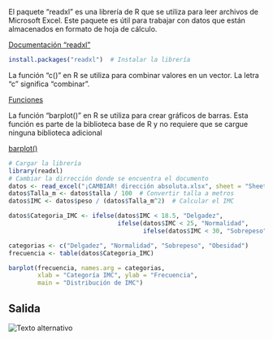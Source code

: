 El paquete “readxl” es una librería de R que se utiliza para leer archivos de Microsoft Excel. Este paquete es útil para trabajar con datos que están almacenados en formato de hoja de cálculo. 

[Documentación “readxl”](https://r-coder.com/leer-excel-r/)

~~~R
install.packages("readxl")  # Instalar la librería
~~~

La función “c()” en R se utiliza para combinar valores en un vector. La letra “c” significa “combinar”. 

[Funciones](https://reptantia.com/blogs/r/funciones-en-r)


La función “barplot()” en R se utiliza para crear gráficos de barras. Esta función es parte de la biblioteca base de R y no requiere que se cargue ninguna biblioteca adicional

[barplot()](https://r-coder.com/grafico-barras-r/)

~~~R
# Cargar la librería
library(readxl)  
# Cambiar la dirrección donde se encuentra el documento
datos <- read_excel("¡CAMBIAR! dirección absoluta.xlsx", sheet = "Sheet 1") 
datos$Talla_m <- datos$talla / 100  # Convertir talla a metros
datos$IMC <- datos$peso / (datos$Talla_m^2)  # Calcular el IMC

datos$Categoria_IMC <- ifelse(datos$IMC < 18.5, "Delgadez",
                              ifelse(datos$IMC < 25, "Normalidad",
                                     ifelse(datos$IMC < 30, "Sobrepeso", "Obesidad")))

categorias <- c("Delgadez", "Normalidad", "Sobrepeso", "Obesidad")
frecuencia <- table(datos$Categoria_IMC)

barplot(frecuencia, names.arg = categorias,
        xlab = "Categoría IMC", ylab = "Frecuencia",
        main = "Distribución de IMC")
~~~

## Salida
![Texto alternativo](https://res.cloudinary.com/dilrruxyx/image/upload/v1686442863/IMC_dxaihk.jpg)



